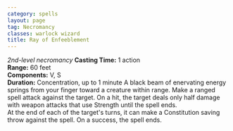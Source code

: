 ```yaml
---
category: spells
layout: page
tag: Necromancy
classes: warlock wizard
title: Ray of Enfeeblement
---
```


_2nd-level necromancy_ **Casting Time:** 1 action    
**Range:** 60 feet    
**Components:** V, S    
**Duration:** Concentration, up to 1 minute A black beam of enervating energy springs from your finger toward a creature within range. Make a ranged spell attack against the target. On a hit, the target deals only half damage with weapon attacks that use Strength until the spell ends.    
At the end of each of the target's turns, it can make a Constitution saving throw against the spell. On a success, the spell ends. 
